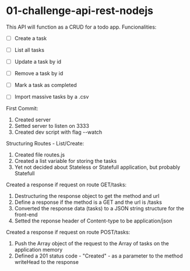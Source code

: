 # 01-challenge-api-rest-nodejs
This API will function as a CRUD for a todo app.
Funcionalities:
- [ ] Create a task
- [ ] List all tasks
- [ ] Update a task by id
- [ ] Remove a task by id
- [ ] Mark a task as completed
- [ ] Import massive tasks by a .csv


First Commit:
1. Created server
2. Setted server to listen on 3333
3. Created dev script with flag --watch

Structuring Routes - List/Create:
1. Created file routes.js
2. Created a list variable for storing the tasks
3. Yet not decided about Stateless or Statefull application, but probably Statefull

Created a response if request on route GET/tasks: 
1. Destructuring the response object to get the method and url
2. Define a response if the method is a GET and the url is /tasks
3. Converted the response data (tasks) to a JSON string structure for the front-end
4. Setted the reponse header of Content-type to be application/json

Created a response if request on route POST/tasks:
1. Push the Array object of the request to the Array of tasks on the application memory
2. Defined a 201 status code - "Created" - as a parameter to the method writeHead to the response 
